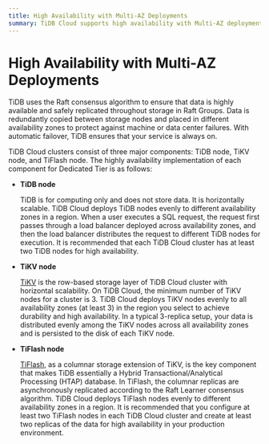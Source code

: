 ```yaml
---
title: High Availability with Multi-AZ Deployments
summary: TiDB Cloud supports high availability with Multi-AZ deployments.
---
```


# High Availability with Multi-AZ Deployments

TiDB uses the Raft consensus algorithm to ensure that data is highly available and safely replicated throughout storage in Raft Groups. Data is redundantly copied between storage nodes and placed in different availability zones to protect against machine or data center failures. With automatic failover, TiDB ensures that your service is always on.

TiDB Cloud clusters consist of three major components: TiDB node, TiKV node, and TiFlash node. The highly availability implementation of each component for Dedicated Tier is as follows:

* **TiDB node**

    TiDB is for computing only and does not store data. It is horizontally scalable. TiDB Cloud deploys TiDB nodes evenly to different availability zones in a region. When a user executes a SQL request, the request first passes through a load balancer deployed across availability zones, and then the load balancer distributes the request to different TiDB nodes for execution. It is recommended that each TiDB Cloud cluster has at least two TiDB nodes for high availability.

* **TiKV node**

    [TiKV](https://docs.pingcap.com/tidb/stable/tikv-overview) is the row-based storage layer of TiDB Cloud cluster with horizontal scalability. On TiDB Cloud, the minimum number of TiKV nodes for a cluster is 3. TiDB Cloud deploys TiKV nodes evenly to all availability zones (at least 3) in the region you select to achieve durability and high availability. In a typical 3-replica setup, your data is distributed evenly among the TiKV nodes across all availability zones and is persisted to the disk of each TiKV node.

* **TiFlash node**

    [TiFlash](https://docs.pingcap.com/tidb/stable/tiflash-overview), as a columnar storage extension of TiKV, is the key component that makes TiDB essentially a Hybrid Transactional/Analytical Processing (HTAP) database. In TiFlash, the columnar replicas are asynchronously replicated according to the Raft Learner consensus algorithm. TiDB Cloud deploys TiFlash nodes evenly to different availability zones in a region. It is recommended that you configure at least two TiFlash nodes in each TiDB Cloud cluster and create at least two replicas of the data for high availability in your production environment.
